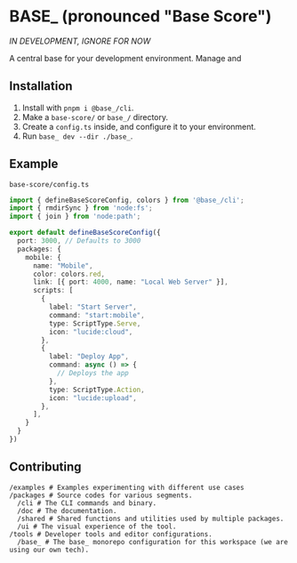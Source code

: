# BASE_ (pronounced "Base Score")

_IN DEVELOPMENT, IGNORE FOR NOW_

A central base for your development environment. Manage and 

## Installation

1. Install with `pnpm i @base_/cli`.
2. Make a `base-score/` or `base_/` directory.
3. Create a `config.ts` inside, and configure it to your environment.
4. Run `base_ dev --dir ./base_`.

## Example

`base-score/config.ts`
```ts
import { defineBaseScoreConfig, colors } from '@base_/cli';
import { rmdirSync } from 'node:fs';
import { join } from 'node:path';

export default defineBaseScoreConfig({
  port: 3000, // Defaults to 3000
  packages: {
    mobile: {
      name: "Mobile",
      color: colors.red,
      link: [{ port: 4000, name: "Local Web Server" }],
      scripts: [
        {
          label: "Start Server",
          command: "start:mobile",
          type: ScriptType.Serve,
          icon: "lucide:cloud",
        },
        {
          label: "Deploy App",
          command: async () => {
            // Deploys the app
          },
          type: ScriptType.Action,
          icon: "lucide:upload",
        },
      ],
    }
  }
})
```

## Contributing

```
/examples # Examples experimenting with different use cases
/packages # Source codes for various segments.
  /cli # The CLI commands and binary.
  /doc # The documentation.
  /shared # Shared functions and utilities used by multiple packages.
  /ui # The visual experience of the tool.
/tools # Developer tools and editor configurations.
  /base_ # The base_ monorepo configuration for this workspace (we are using our own tech).
```